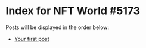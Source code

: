 # Index for NFT World #5173
Posts will be displayed in the order below:

- [Your first post](./001-first.md)

